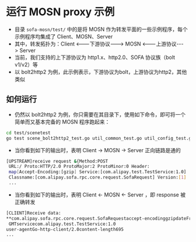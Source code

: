 # 运行 MOSN proxy 示例

+ 目录 `sofa-mosn/test/` 中的是将 MOSN 作为转发平面的一些示例程序，每个示例程序均集成了 Client、MOSN、Server
+ 其中，转发拓扑为：Client <---下游协议---> MOSN <---上游协议---> Server
+ 当前，我们支持的上下游协议为 http1.x、http2.0、SOFA 协议族（bolt v1/v2）等
+ 以 bolt2http2 为例，此示例表示，下游协议为bolt，上游协议为http2，其他类似

## 如何运行
+ 仍然以 bolt2http2 为例，你只需要在其目录下，使用如下命令，即可将一个简单而又基本完备的 MOSN 程序跑起来：

```bash
cd test/scenetest
go test scene_bolt2http2_test.go util_common_test.go util_config_test.go

```
+ 当你看到如下的输出时，表明 Client -> MOSN -> Server 正向链路是通的

```bash
[UPSTREAM]receive request &{Method:POST
 URL:/ Proto:HTTP/2.0 ProtoMajor:2 ProtoMinor:0 Header:
 map[Accept-Encoding:[gzip] Service:[com.alipay.test.TestService:1.0] 
 Classname:[com.alipay.sofa.rpc.core.request.SofaRequest] Version:[1] 
 ...
```
+ 当你看到如下的输出时，表明 Client <- MOSN <- Server ，即 response 被正确转发
```bash
[CLIENT]Receive data:
**com.alipay.sofa.rpc.core.request.SofaRequestaccept-encodinggzipdateFri,
 GMTservicecom.alipay.test.TestService:1.0
user-agentGo-http-client/2.0content-length695
...
```